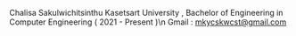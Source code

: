 Chalisa Sakulwichitsinthu
Kasetsart University , Bachelor of Engineering in Computer Engineering ( 2021 - Present )\n
Gmail : mkycskwcst@gmail.com
